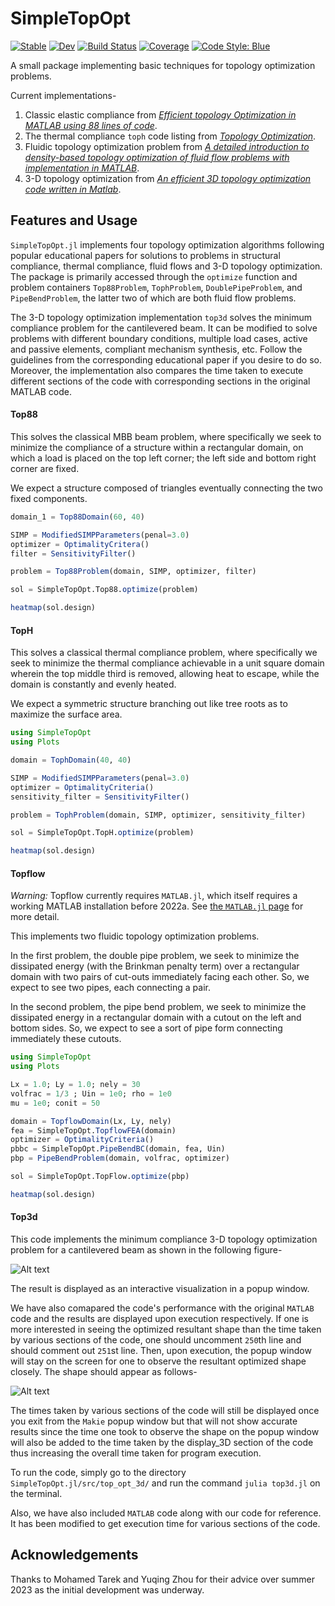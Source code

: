 # SimpleTopOpt

[![Stable](https://img.shields.io/badge/docs-stable-blue.svg)](https://juliatopopt.github.io/SimpleTopOpt.jl/stable/)
[![Dev](https://img.shields.io/badge/docs-dev-blue.svg)](https://juliatopopt.github.io/SimpleTopOpt.jl/dev/)
[![Build Status](https://github.com/juliatopopt/SimpleTopOpt.jl/actions/workflows/CI.yml/badge.svg?branch=main)](https://github.com/juliatopopt/SimpleTopOpt.jl/actions/workflows/CI.yml?query=branch%3Amain)
[![Coverage](https://codecov.io/gh/juliatopopt/SimpleTopOpt.jl/branch/main/graph/badge.svg)](https://codecov.io/gh/juliatopopt/SimpleTopOpt.jl)
[![Code Style: Blue](https://img.shields.io/badge/code%20style-blue-4495d1.svg)](https://github.com/invenia/BlueStyle)


A small package implementing basic techniques for topology optimization problems.

Current implementations-

1. Classic elastic compliance from [*Efficient topology Optimization in MATLAB using 88 lines of code*](https://link.springer.com/article/10.1007/s00158-010-0594-7).
2. The thermal compliance `toph` code listing from [*Topology Optimization*](https://www.amazon.com/Topology-Optimization-Martin-Philip-Bendsoe/dp/3540429921).
3. Fluidic topology optimization problem from [*A detailed introduction to density-based topology optimization of fluid flow problems with implementation in MATLAB*](https://arxiv.org/abs/2207.13695).
4. 3-D topology optimization from [*An efficient 3D topology optimization code written in Matlab*](https://link.springer.com/article/10.1007/s00158-014-1107-x).

## Features and Usage

`SimpleTopOpt.jl` implements four topology optimization algorithms following
popular educational papers for solutions to problems in structural compliance,
thermal compliance, fluid flows and 3-D topology optimization. The package is primarily accessed through
the `optimize` function and problem containers `Top88Problem`, `TophProblem`,
`DoublePipeProblem`, and `PipeBendProblem`, the latter two of which are both fluid flow problems. 

The 3-D topology optimization implementation `top3d` solves the minimum compliance problem
for the cantilevered beam. It can be modified to solve problems with different boundary conditions,
multiple load cases, active and passive elements, compliant mechanism synthesis, etc. Follow the guidelines
from the corresponding educational paper if you desire to do so. Moreover, the implementation also compares
the time taken to execute different sections of the code with corresponding sections in the original MATLAB code.


#### Top88

This solves the classical MBB beam problem,
where specifically we seek to minimize the compliance of a structure within a rectangular domain, on which a load is placed
on the top left corner; the left side and bottom right corner are fixed.

We expect a structure composed of triangles eventually connecting the two fixed components.

```julia
domain_1 = Top88Domain(60, 40)

SIMP = ModifiedSIMPParameters(penal=3.0)
optimizer = OptimalityCritera()
filter = SensitivityFilter()

problem = Top88Problem(domain, SIMP, optimizer, filter)

sol = SimpleTopOpt.Top88.optimize(problem)

heatmap(sol.design)
```

#### TopH

This solves a classical thermal compliance
problem, where specifically we seek to minimize the thermal compliance achievable in a unit square domain wherein the top
middle third is removed, allowing heat to
escape, while the domain is constantly and
evenly heated.

We expect a symmetric structure branching out like tree roots as
to maximize the surface area.

```julia
using SimpleTopOpt
using Plots

domain = TophDomain(40, 40)

SIMP = ModifiedSIMPParameters(penal=3.0)
optimizer = OptimalityCriteria()
sensitivity_filter = SensitivityFilter()

problem = TophProblem(domain, SIMP, optimizer, sensitivity_filter)

sol = SimpleTopOpt.TopH.optimize(problem)

heatmap(sol.design)
```

#### Topflow

*Warning:* Topflow currently requires `MATLAB.jl`, which itself requires a
working MATLAB installation before 2022a. See 
[the `MATLAB.jl` page](https://github.com/JuliaInterop/MATLAB.jl) for
more detail.

This implements two fluidic topology optimization problems.

In the first problem, the double pipe problem, we seek to minimize the dissipated energy (with the Brinkman penalty term) over a
rectangular domain with two pairs of cut-outs immediately facing each other. So, 
we expect to see two pipes, each connecting a pair.

In the second problem, the pipe bend problem, we seek to minimize the dissipated
energy in a rectangular domain with a cutout
on the left and bottom sides. So, we expect to see a sort of pipe form connecting immediately these cutouts.

```julia
using SimpleTopOpt
using Plots    

Lx = 1.0; Ly = 1.0; nely = 30
volfrac = 1/3 ; Uin = 1e0; rho = 1e0
mu = 1e0; conit = 50

domain = TopflowDomain(Lx, Ly, nely)
fea = SimpleTopOpt.TopflowFEA(domain)
optimizer = OptimalityCriteria()
pbbc = SimpleTopOpt.PipeBendBC(domain, fea, Uin)
pbp = PipeBendProblem(domain, volfrac, optimizer)

sol = SimpleTopOpt.TopFlow.optimize(pbp)

heatmap(sol.design)
```

#### Top3d
This code implements the minimum compliance 3-D topology optimization problem for a cantilevered beam as shown in the following figure-

![Alt text](https://i.postimg.cc/w3N1KKN5/cantilever-beam.png "beam")
<!-- <img src="https://drive.google.com/file/d/1UwWkSvq8HkAYCqM042Jtrhq-Q82qv_94/view?usp=drive_link" alt="Alt text" title="Optional title"> -->

The result is displayed as an interactive visualization in a popup window. 

We have also comapared the code's performance with the original `MATLAB` code and the results are displayed upon execution respectively. If one is more interested in seeing the optimized resultant shape than the time taken by various sections of the code, one should uncomment `250`th line and should comment out `251`st line. Then, upon execution, the popup window will stay on the screen for one to observe the resultant optimized shape closely. The shape should appear as follows-

![Alt text](https://i.postimg.cc/34sWy1sD/shape.png "shape")

The times taken by various sections of the code will still be displayed once you exit from the `Makie` popup window but that will not show accurate results since the time one took to observe the shape on the popup window will also be added to the time taken by the display_3D section of the code thus increasing the overall time taken for program execution.

To run the code, simply go to the directory `SimpleTopOpt.jl/src/top_opt_3d/` and run the command `julia top3d.jl` on the terminal.

Also, we have also included `MATLAB` code along with our code for reference. It has been modified to get execution time for various sections of the code.


## Acknowledgements

Thanks to Mohamed Tarek and Yuqing Zhou for their advice over
summer 2023 as the initial development was underway.
